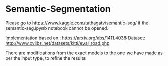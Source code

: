 # Semantic-Segmentation

Please go to https://www.kaggle.com/tathagatv/semantic-seg/ if the semantic-seg.ipynb notebook cannot be opened.

Implementation based on : https://arxiv.org/abs/1411.4038
Dataset: http://www.cvlibs.net/datasets/kitti/eval_road.php

There are modifications from the exact models to the one we have made as per the input type, to refine the results
